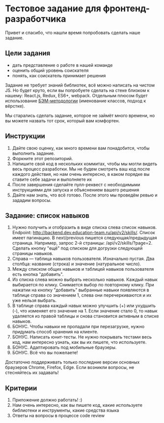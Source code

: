 # Тестовое задание для фронтенд-разработчика

Привет и спасибо, что нашли время попробовать сделать наше задание.

## Цели задания
- дать представление о работе в нашей команде
- оценить общий уровень соискателя
- понять, как соискатель принимает решения

Задание не требует знаний библиотек, всё можно написать на чистом JS. Но будет круто, если вы попробуете сделать на стеке близком к нашему: React.js, Redux, ES6+, webpack. Отдельным плюсом будет использование [БЭМ-методологии](https://ru.bem.info/methodology/quick-start/) (именование классов, подход к вёрстке).

Мы старались сделать задание, которое не займёт много времени, но вы можете назвать тот срок, который вам комфортен. 

## Инструкции

1. Дайте свою оценку, как много времени вам понадобится, чтобы выполнить задание.
2. Форкните этот репозиторий.
3. Напишите свой код в нескольких коммитах, чтобы мы могли видеть весь процесс разработки. Мы не будем смотреть ваш код после каждого действия, но нам очень интересно, в каком порядке вы ставите себе задачи и выполняете их
4. После завершения сделайте пулл-реквест с необходимыми инструкциями для запуска и объяснением вашего решения
5. Дайте нам знать, что всё готово. После этого мы проведём ревью и зададим вопросы.

## Задание: список навыков

1. Нужно получить и отобразить в виде списка слева список навыков. Endpoint: http://backend.dev.education-team.ru/api/v2/skills/. Список имеет пагинацию. В next/previous пишется следующая/предыдущая страница. Например, запрос 2-й страницы: /api/v2/skills/?page=2. Сделать кнопку "ещё" под списком для догрузки следующей страницы навыков.
2. Справа — таблица навыков пользователя. Изначально пустая. Два столбца: название (строка) и значение (натуральное число).
3. Между списком общих навыков и таблицей навыков пользователя есть кнопка "добавить".
4. Из списка слева можно выбрать несколько навыков. Каждый навык выбирается по клику. Снимается выбор по повторному клику. При нажатии на кнопку "добавить" выбранные навыки появляются в таблице справа со значением 1, слева они перечеркиваются и их уже нельзя выбрать.
5. В таблице справа каждый навык можно улучшить (+) или ухудшить (-), что изменяет его значение на 1. Если значение стало 0, то навык удаляется из правой таблицы и снова становится активным в списке навыков.
6. БОНУС. Чтобы навыки не пропадали при перезагрузке, нужно придумать способ хранения на клиенте.
7. БОНУС. Написать юнит-тесты. Не нужно покрывать тестами весь код, нам интересно узнать, как вы их пишете, что используете.
8. БОНУС. Адаптировать под мобильные браузеры.
9. БОНУС. Всё что вы пожелаете!

Достаточно поддерживать только последние версии основных браузеров Chrome, Firefox, Edge.
Если возникли вопросы, не стесняйтесь их задавать!

## Критерии

1. Приложение должно работать! :)
2. Нам очень интересно, как вы пишете код, какие используете библиотеки и инструменты, какие средства языка
3. Ответы на вопросы в процессе code review
